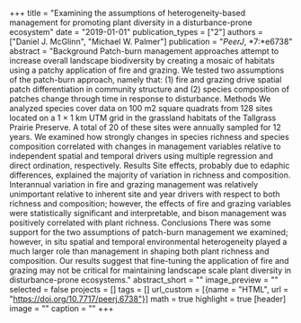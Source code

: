 +++
title = "Examining the assumptions of heterogeneity-based management for promoting plant diversity in a disturbance-prone ecosystem"
date = "2019-01-01"
publication_types = ["2"]
authors = ["Daniel J. McGlinn", "Michael W. Palmer"]
publication = "_PeerJ_, *7:*e6738"
abstract = "Background Patch-burn management approaches attempt to increase overall landscape biodiversity by creating a mosaic of habitats using a patchy application of fire and grazing. We tested two assumptions of the patch-burn approach, namely that: (1) fire and grazing drive spatial patch differentiation in community structure and (2) species composition of patches change through time in response to disturbance. Methods We analyzed species cover data on 100 m2 square quadrats from 128 sites located on a 1 × 1 km UTM grid in the grassland habitats of the Tallgrass Prairie Preserve. A total of 20 of these sites were annually sampled for 12 years. We examined how strongly changes in species richness and species composition correlated with changes in management variables relative to independent spatial and temporal drivers using multiple regression and direct ordination, respectively. Results Site effects, probably due to edaphic differences, explained the majority of variation in richness and composition. Interannual variation in fire and grazing management was relatively unimportant relative to inherent site and year drivers with respect to both richness and composition; however, the effects of fire and grazing variables were statistically significant and interpretable, and bison management was positively correlated with plant richness. Conclusions There was some support for the two assumptions of patch-burn management we examined; however, in situ spatial and temporal environmental heterogeneity played a much larger role than management in shaping both plant richness and composition. Our results suggest that fine-tuning the application of fire and grazing may not be critical for maintaining landscape scale plant diversity in disturbance-prone ecosystems."
abstract_short = ""
image_preview = ""
selected = false
projects = []
tags = []
url_custom = [{name = "HTML", url = "https://doi.org/10.7717/peerj.6738"}]
math = true
highlight = true
[header]
image = ""
caption = ""
+++
